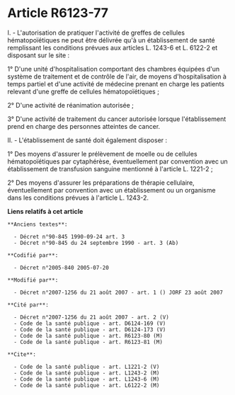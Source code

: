 # Article R6123-77

I. - L'autorisation de pratiquer l'activité de greffes de cellules hématopoïétiques ne peut être délivrée qu'à un
établissement de santé remplissant les conditions prévues aux articles L. 1243-6 et L. 6122-2 et disposant sur le site :

1° D'une unité d'hospitalisation comportant des chambres équipées d'un système de traitement et de contrôle de l'air, de
moyens d'hospitalisation à temps partiel et d'une activité de médecine prenant en charge les patients relevant d'une greffe
de cellules hématopoïétiques ;

2° D'une activité de réanimation autorisée ;

3° D'une activité de traitement du cancer autorisée lorsque l'établissement prend en charge des personnes atteintes de
cancer.

II. - L'établissement de santé doit également disposer :

1° Des moyens d'assurer le prélèvement de moelle ou de cellules hématopoïétiques par cytaphérèse, éventuellement par
convention avec un établissement de transfusion sanguine mentionné à l'article L. 1221-2 ;

2° Des moyens d'assurer les préparations de thérapie cellulaire, éventuellement par convention avec un établissement ou un
organisme dans les conditions prévues à l'article L. 1243-2.

**Liens relatifs à cet article**

	**Anciens textes**:

	  - Décret n°90-845 1990-09-24 art. 3
	  - Décret n°90-845 du 24 septembre 1990 - art. 3 (Ab)

	**Codifié par**:

	  - Décret n°2005-840 2005-07-20

	**Modifié par**:

	  - Décret n°2007-1256 du 21 août 2007 - art. 1 () JORF 23 août 2007

	**Cité par**:

	  - Décret n°2007-1256 du 21 août 2007 - art. 2 (V)
	  - Code de la santé publique - art. D6124-169 (V)
	  - Code de la santé publique - art. D6124-173 (V)
	  - Code de la santé publique - art. R6123-80 (M)
	  - Code de la santé publique - art. R6123-81 (M)

	**Cite**:

	  - Code de la santé publique - art. L1221-2 (V)
	  - Code de la santé publique - art. L1243-2 (M)
	  - Code de la santé publique - art. L1243-6 (M)
	  - Code de la santé publique - art. L6122-2 (M)
